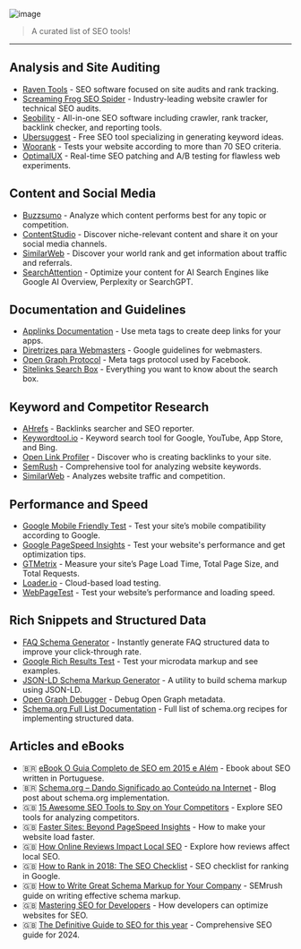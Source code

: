 ![image](https://github.com/user-attachments/assets/c02b8746-98a8-4875-a4ec-ebd220bdc355)

> A curated list of SEO tools!

---

## **Analysis and Site Auditing**
- [Raven Tools](https://raventools.com/) - SEO software focused on site audits and rank tracking.
- [Screaming Frog SEO Spider](https://www.screamingfrog.co.uk/seo-spider/) - Industry-leading website crawler for technical SEO audits.
- [Seobility](https://www.seobility.net/en/) - All-in-one SEO software including crawler, rank tracker, backlink checker, and reporting tools.
- [Ubersuggest](https://ubersuggest.com/) - Free SEO tool specializing in generating keyword ideas.
- [Woorank](https://www.woorank.com/pt/) - Tests your website according to more than 70 SEO criteria.
- [OptimalUX](https://optimalux.com/seo-patching) - Real-time SEO patching and A/B testing for flawless web experiments.

## **Content and Social Media**
- [Buzzsumo](https://app.buzzsumo.com) - Analyze which content performs best for any topic or competition.
- [ContentStudio](https://app.contentstudio.io) - Discover niche-relevant content and share it on your social media channels.
- [SimilarWeb](http://www.similarweb.com/) - Discover your world rank and get information about traffic and referrals.
- [SearchAttention](https://searchattention.com) - Optimize your content for AI Search Engines like Google AI Overview, Perplexity or SearchGPT.

## **Documentation and Guidelines**
- [Applinks Documentation](http://applinks.org/documentation/) - Use meta tags to create deep links for your apps.
- [Diretrizes para Webmasters](https://support.google.com/webmasters/answer/35769) - Google guidelines for webmasters.
- [Open Graph Protocol](http://opengraphprotocol.org/) - Meta tags protocol used by Facebook.
- [Sitelinks Search Box](https://developers.google.com/structured-data/slsb-overview) - Everything you want to know about the search box.

## **Keyword and Competitor Research**
- [AHrefs](https://ahrefs.com) - Backlinks searcher and SEO reporter.
- [Keywordtool.io](http://keywordtool.io/) - Keyword search tool for Google, YouTube, App Store, and Bing.
- [Open Link Profiler](http://openlinkprofiler.org/) - Discover who is creating backlinks to your site.
- [SemRush](http://www.semrush.com/) - Comprehensive tool for analyzing website keywords.
- [SimilarWeb](http://www.similarweb.com/) - Analyzes website traffic and competition.

## **Performance and Speed**
- [Google Mobile Friendly Test](https://www.google.com/webmasters/tools/mobile-friendly) - Test your site’s mobile compatibility according to Google.
- [Google PageSpeed Insights](https://developers.google.com/speed/pagespeed/insights/) - Test your website's performance and get optimization tips.
- [GTMetrix](https://gtmetrix.com/) - Measure your site’s Page Load Time, Total Page Size, and Total Requests.
- [Loader.io](https://loader.io/) - Cloud-based load testing.
- [WebPageTest](http://www.webpagetest.org/) - Test your website’s performance and loading speed.

## **Rich Snippets and Structured Data**
- [FAQ Schema Generator](https://foxmaya.com/tools/faq-schema-generator) - Instantly generate FAQ structured data to improve your click-through rate.
- [Google Rich Results Test](https://search.google.com/test/rich-results) - Test your microdata markup and see examples.
- [JSON-LD Schema Markup Generator](https://www.jamesdflynn.com/json-ld-schema-generator/) - A utility to build schema markup using JSON-LD.
- [Open Graph Debugger](https://developers.facebook.com/tools/debug/) - Debug Open Graph metadata.
- [Schema.org Full List Documentation](http://schema.org/docs/full.html) - Full list of schema.org recipes for implementing structured data.

## **Articles and eBooks**
- 🇧🇷 [eBook O Guia Completo de SEO em 2015 e Além](http://materiais.resultadosdigitais.com.br/guia-completo-seo) - Ebook about SEO written in Portuguese.
- 🇧🇷 [Schema.org – Dando Significado ao Conteúdo na Internet](http://blog.popupdesign.com.br/schema-org-dando-significado-ao-conteudo-na-internet) - Blog post about schema.org implementation.
- 🇬🇧 [15 Awesome SEO Tools to Spy on Your Competitors](https://mention.com/en/blog/competitor-seo-tools/) - Explore SEO tools for analyzing competitors.
- 🇬🇧 [Faster Sites: Beyond PageSpeed Insights](https://moz.com/blog/faster-sites-beyond-pagespeed-insights) - How to make your website load faster.
- 🇬🇧 [How Online Reviews Impact Local SEO](https://www.shopify.com/retail/119916611-how-online-reviews-impact-local-seo-and-why-they-matter-to-your-bottom-line) - Explore how reviews affect local SEO.
- 🇬🇧 [How to Rank in 2018: The SEO Checklist](https://moz.com/blog/rank-in-2018-seo-checklist) - SEO checklist for ranking in Google.
- 🇬🇧 [How to Write Great Schema Markup for Your Company](https://www.semrush.com/blog/schema-markup-for-company-corporations) - SEMrush guide on writing effective schema markup.
- 🇬🇧 [Mastering SEO for Developers](https://www.git-tower.com/blog/seo-for-developers/) - How developers can optimize websites for SEO.
- 🇬🇧 [The Definitive Guide to SEO for this year](https://backlinko.com/seo-this-year) - Comprehensive SEO guide for 2024.

